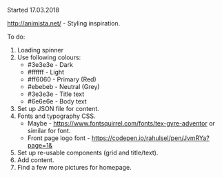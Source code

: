 Started 17.03.2018

http://animista.net/ - Styling inspiration.

To do:

1. Loading spinner
2. Use following colours:
      - #3e3e3e - Dark
      - #ffffff - Light
      - #ff6060 - Primary (Red)
      - #ebebeb - Neutral (Grey)
      - #3e3e3e - Title text
      - #6e6e6e - Body text
3. Set up JSON file for content.
4. Fonts and typography CSS. 
      - Maybe - https://www.fontsquirrel.com/fonts/tex-gyre-adventor or similar for font.
      - Front page logo font - https://codepen.io/rahulsel/pen/JvmRYa?page=1&
5. Set up re-usable components (grid and title/text).
6. Add content.
7. Find a few more pictures for homepage.
